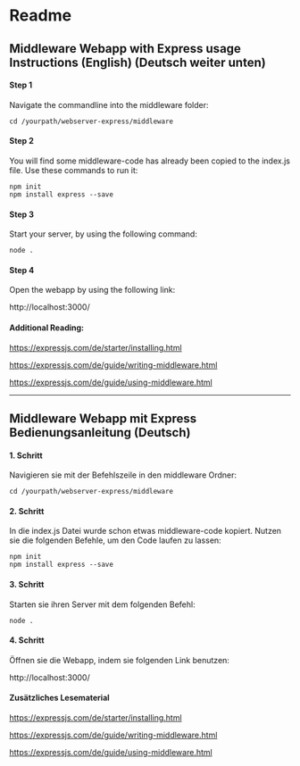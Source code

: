 # Readme

## Middleware Webapp with Express usage Instructions (English) (Deutsch weiter unten)

#### Step 1

Navigate the commandline into the middleware folder:

    cd /yourpath/webserver-express/middleware

#### Step 2

You will find some middleware-code has already been copied to the index.js file. Use these commands to run it:

    npm init  
    npm install express --save

#### Step 3

Start your server, by using the following command:

    node .

#### Step 4

Open the webapp by using the following link: 

http://localhost:3000/

#### Additional Reading:

https://expressjs.com/de/starter/installing.html

https://expressjs.com/de/guide/writing-middleware.html

https://expressjs.com/de/guide/using-middleware.html



---


## Middleware Webapp mit Express Bedienungsanleitung (Deutsch)

#### 1. Schritt

Navigieren sie mit der Befehlszeile in den middleware Ordner:

    cd /yourpath/webserver-express/middleware

#### 2. Schritt

In die index.js Datei wurde schon etwas middleware-code kopiert. Nutzen sie die folgenden Befehle, um den Code laufen zu lassen:

    npm init  
    npm install express --save


#### 3. Schritt

Starten sie ihren Server mit dem folgenden Befehl:

    node .


#### 4. Schritt

Öffnen sie die Webapp, indem sie folgenden Link benutzen:

http://localhost:3000/

#### Zusätzliches Lesematerial

https://expressjs.com/de/starter/installing.html

https://expressjs.com/de/guide/writing-middleware.html

https://expressjs.com/de/guide/using-middleware.html

